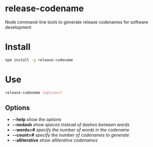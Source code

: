 # release-codename
Node command-line tools to generate release codenames for software development

# Install

```sh
npm install -g release-codename
```

# Use

```sh
release-codename [options]
```

## Options

  - **--help** _show the options_
  - **--nodash** _show spaces instead of dashes between words_
  - **--words=_#_** _specify the number of words in the codename_
  - **--count=_#_** _specify the number of codenames to generate_
  - **--alliterative** _show alliterative codenames_

